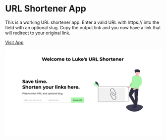 # URL Shortener App

This is a working URL shortener app. Enter a valid URL with https:// into the field with an optional slug. Copy the output link and you now have a link that will redirect to your original link.

[Visit App](https://ln-url-shortener.vercel.app)

![url shortener app](/src/images/url-shortener.png)